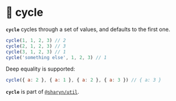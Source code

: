 # 🌹 cycle

**`cycle`** cycles through a set of values, and defaults to the first one.

```js
cycle(1, 1, 2, 3) // 2
cycle(2, 1, 2, 3) // 3
cycle(3, 1, 2, 3) // 1
cycle('something else', 1, 2, 3) // 1
```

Deep equality is supported:

```js
cycle({ a: 2 }, { a: 1 }, { a: 2 }, { a: 3 }) // { a: 3 }
```

**`cycle`** is part of [`@sharyn/util`](https://github.com/sharynjs/sharyn-util/blob/master/README.md).
